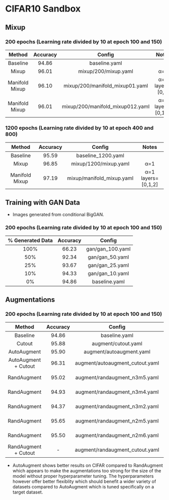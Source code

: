 # CIFAR10 Sandbox

## Mixup 
### 200 epochs (Learning rate divided by 10 at epoch 100 and 150)

|Method|Accuracy|Config|Notes|
|:----:|:-----:|:-----:|:---:|
|Baseline|94.86|baseline.yaml||
|Mixup|96.01|mixup/200/mixup.yaml|&alpha;=1|
|Manifold Mixup|96.10|mixup/200/manifold\_mixup01.yaml|&alpha;=1 <br> layers=[0,1]|
|Manifold Mixup|96.01|mixup/200/manifold\_mixup012.yaml|&alpha;=1 <br> layers=[0,1,2]|

### 1200 epochs (Learning rate divided by 10 at epoch 400 and 800)

|Method|Accuracy|Config|Notes|
|:----:|:-----:|:-----:|:---:|
|Baseline|95.59|baseline\_1200.yaml||
|Mixup|96.85|mixup/1200/mixup.yaml|&alpha;=1|
|Manifold Mixup|97.19|mixup/manifold\_mixup.yaml|&alpha;=1 <br> layers=[0,1,2]|

## Training with GAN Data
- Images generated from conditional BigGAN.

### 200 epochs (Learning rate divided by 10 at epoch 100 and 150)

|\% Generated Data|Accuracy|Config|
|:----:|:-----:|:-----:|
|100\%|66.23|gan/gan\_100.yaml|
|50\%|92.34|gan/gan\_50.yaml|
|25\%|93.67|gan/gan\_25.yaml|
|10\%|94.33|gan/gan\_10.yaml|
|0\%|94.86|baseline.yaml||

## Augmentations
### 200 epochs (Learning rate divided by 10 at epoch 100 and 150)

|Method|Accuracy|Config|Notes|
|:----:|:-----:|:-----:|:---:|
|Baseline|94.86|baseline.yaml||
|Cutout|95.88|augment/cutout.yaml|cutout=16x16|
|AutoAugment|95.90|augment/autoaugment.yaml||
|AutoAugment + Cutout|96.31|augment/autoaugment\_cutout.yaml|cutout=16x16|
|RandAugment|95.02|augment/randaugment\_n3m5.yaml|n=3 <br> m=5|
|RandAugment|94.93|augment/randaugment\_n3m4.yaml|n=3 <br> m=4|
|RandAugment|94.37|augment/randaugment\_n3m2.yaml|n=3 <br> m=2|
|RandAugment|95.65|augment/randaugment\_n2m5.yaml|n=2 <br> m=5|
|RandAugment|95.50|augment/randaugment\_n2m6.yaml|n=2 <br> m=6|
|RandAugment + Cutout|-|augment/randaugment\_cutout.yaml|n=3 <br> m=5|

- AutoAugment shows better results on CIFAR compared to RandAugment which appears to make the
  augmentations too strong for the size of the model without proper hyperparameter tuning.
  The hyperparameters however offer better flexiblity which should benefit a wider variety
  of datasets compared to AutoAugment which is tuned specifically on a target dataset.
